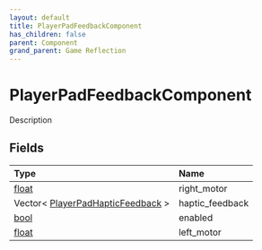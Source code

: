```yaml
---
layout: default
title: PlayerPadFeedbackComponent
has_children: false
parent: Component
grand_parent: Game Reflection
---
```

# PlayerPadFeedbackComponent
Description 

## Fields

| Type | Name |
|:-------------|:--------------|
| [float](/docs/game-reflection/components/float) | right_motor |
| Vector< [PlayerPadHapticFeedback](/docs/game-reflection/classes/player_pad_haptic_feedback) > | haptic_feedback |
| [bool](/docs/game-reflection/components/bool) | enabled |
| [float](/docs/game-reflection/components/float) | left_motor |

